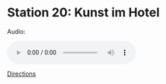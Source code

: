 
# Station 20: Kunst im Hotel

Audio: 

<audio controls>
  <source src="https://github.com/kipppunkte/kipppunkte/raw/gh-pages/assets/20_Kunst im Hotel.mp3" type="audio/mpeg">
  Your browser does not support the audio tag.
</audio>


[Directions](https://www.google.com/maps/dir/?api=1&travelmode=walking&destination=47.8007673,13.0182184)